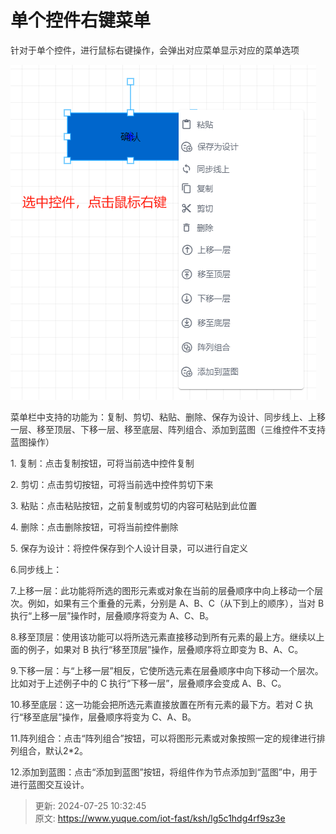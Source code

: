 # 单个控件右键菜单

<font style="color:rgb(51, 51, 51);">针对于单个控件，进行鼠标右键操作，会弹出对应菜单显示对应的菜单选项</font>

![1721377370609-9c5940ff-6f30-42e0-bc89-0cc0da01610f.png](./img/3Mi-o7GS_I0qT8xM/1721377370609-9c5940ff-6f30-42e0-bc89-0cc0da01610f-595391.png)

<font style="color:rgb(51, 51, 51);">菜单栏中支持的功能为：复制、剪切、粘贴、删除、保存为设计、同步线上、上移一层、移至顶层、下移一层、移至底层、阵列组合、添加到蓝图（三维控件不支持蓝图操作）</font>

<font style="color:rgb(51, 51, 51);">1. 复制：点击复制按钮，可将当前选中控件复制</font>

<font style="color:rgb(51, 51, 51);">2. 剪切：点击剪切按钮，可将当前选中控件剪切下来</font>

<font style="color:rgb(51, 51, 51);">3. 粘贴：点击粘贴按钮，之前复制或剪切的内容可粘贴到此位置</font>

<font style="color:rgb(51, 51, 51);">4. 删除：点击删除按钮，可将当前控件删除</font>

<font style="color:rgb(51, 51, 51);">5. 保存为设计：将控件保存到个人设计目录，可以进行自定义</font>

<font style="color:rgb(51, 51, 51);">6.同步线上：</font>

<font style="color:rgb(51, 51, 51);">7.上移一层：此功能将所选的图形元素或对象在当前的层叠顺序中向上移动一个层次。例如，如果有三个重叠的元素，分别是 A、B、C（从下到上的顺序），当对 B 执行“上移一层”操作时，层叠顺序将变为 A、C、B。</font>

<font style="color:rgb(51, 51, 51);">8.移至顶层：</font><font style="color:rgb(51, 51, 51);">使用该功能可以将所选元素直接移动到所有元素的最上方。继续以上面的例子，如果对 B 执行“移至顶层”操作，层叠顺序将立即变为 B、A、C。</font>

<font style="color:rgb(51, 51, 51);">9.下移一层：</font><font style="color:rgb(51, 51, 51);">与“上移一层”相反，它使所选元素在层叠顺序中向下移动一个层次。比如对于上述例子中的 C 执行“下移一层”，层叠顺序会变成 A、B、C。</font>

<font style="color:rgb(51, 51, 51);">10.移至底层：这一功能会把所选元素直接放置在所有元素的最下方。若对 C 执行“移至底层”操作，层叠顺序将变为 C、A、B。</font>

<font style="color:rgb(51, 51, 51);">11.阵列组合：点击“阵列组合”按钮，可以将图形元素或对象按照一定的规律进行排列组合，默认2*2。</font>

<font style="color:rgb(51, 51, 51);">12.添加到蓝图：点击“添加到蓝图”按钮，将组件作为节点添加到“蓝图”中，用于进行蓝图交互设计。</font>



> 更新: 2024-07-25 10:32:45  
> 原文: <https://www.yuque.com/iot-fast/ksh/lg5c1hdg4rf9sz3e>